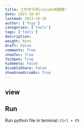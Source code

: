 ```yaml
---
title: 工作学习流(vscode快捷键)
date: 2023-10-07
lastmod: 2023-10-10
author: ['Ysyy']
categories: ['tools']
tags: ['tools']
description: 
weight: None
draft: False
comments: True
showToc: True
TocOpen: True
hidemeta: False
disableShare: False
showbreadcrumbs: True
---
```

## view




## Run

Run python file in terminal: `Ctrl + F5`